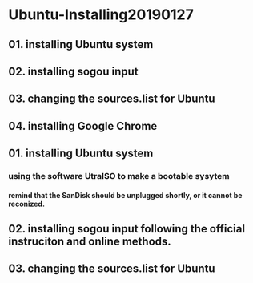 # Ubuntu-Installing20190127

## 01. installing Ubuntu system
## 02. installing sogou input
## 03. changing the sources.list for Ubuntu
## 04. installing Google Chrome

## 01. installing Ubuntu system

### using the software UtraISO to make a bootable sysytem

#### remind that the SanDisk should be unplugged shortly, or it cannot be reconized.

## 02. installing sogou input following the official instruciton and online methods.

## 03. changing the sources.list for Ubuntu





